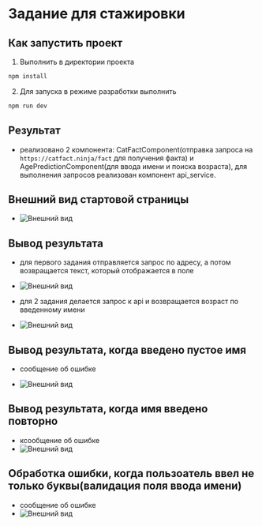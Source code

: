 # Задание для стажировки

## Как запустить проект

1. Выполнить в директории проекта

```bash
npm install
```

2. Для запуска в режиме разработки выполнить

```bash
npm run dev
```

## Результат

- реализовано 2 компонента: CatFactComponent(отправка запроса на `https://catfact.ninja/fact` для получения факта) и AgePredictionComponent(для ввода имени и поиска возраста), для выполнения запросов реализован компонент api_service.

## Внешний вид стартовой страницы

- ![Внешний вид](https://sun9-35.userapi.com/impg/feZW3EhU_7XnLSq4RvsPq9b2LpT4MUBGvtm0sA/pVm5ruMwvuU.jpg?size=1832x801&quality=96&sign=6e33a63f554c33d68d5532cea7ef4304&type=album)

## Вывод результата

- для первого задания отправляется запрос по адресу, а потом возвращается текст, который отображается в поле
- ![Внешний вид](https://sun9-68.userapi.com/impg/yeQ-jdEmqydRAnFg-RcKIc4d7ai-zi6udX_maA/JsKCANRPzn8.jpg?size=1820x846&quality=96&sign=f020b74b7996ca327cc1e5ab73350fad&type=album)

- для 2 задания делается запрос к api и возвращается возраст по введенному имени
- ![Внешний вид](https://sun9-69.userapi.com/impg/ENML5VzwbTBP9xG4AtAN9FgWVKJUwdNlceJgmg/gztbZHs76ac.jpg?size=1767x881&quality=96&sign=966a4d51068013179731869f38586fd7&type=album)
## Вывод результата, когда введено пустое имя

- сообщение об ошибке

- ![Внешний вид](https://sun9-53.userapi.com/impg/BdQCueFHWxnTUmaNVtkg04uIYe5rueuc3s7AIg/gnVyq1zQP5Q.jpg?size=1790x848&quality=96&sign=4d2d7f06a71831d590f6fb8c7cd98fc7&type=album)

## Вывод результата, когда имя введено повторно

- ксообщение об ошибке
- ![Внешний вид](https://sun9-19.userapi.com/impg/a-2cXKbKDKRmnlbebuTxVi5HdRywsx958cZ5sA/uDE2TPwSOzM.jpg?size=1790x823&quality=96&sign=8c88c178cba6880b4c73b3be6d5563b5&type=album)

## Обработка ошибки, когда пользоатель ввел не только буквы(валидация поля ввода имени)

- сообщение об ошибке
- ![Внешний вид](https://sun9-17.userapi.com/impg/dgp1wb1y7fNm_-fZgqsSagicxX1reUdfvp0NhQ/9B8wcvKRx88.jpg?size=1733x816&quality=96&sign=972f7b99ec36c64b738fca75b9645b09&type=album)
